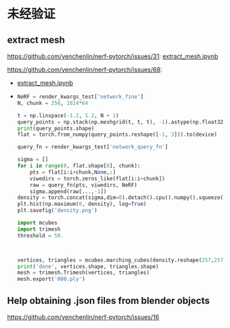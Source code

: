 
# 未经验证
## extract mesh

<https://github.com/yenchenlin/nerf-pytorch/issues/31>: [extract_mesh.ipynb](https://github.com/zachfang/nerf-pytorch/blob/a315a3762678d6d4391447c090a9563248354eec/extract_mesh.ipynb) 


<https://github.com/yenchenlin/nerf-pytorch/issues/68>:
- [extract_mesh.ipynb](https://github.com/bmild/nerf/blob/master/extract_mesh.ipynb)
-   ```python
    NeRF = render_kwargs_test['network_fine']
    N, chunk = 256, 1024*64

    t = np.linspace(-1.2, 1.2, N + 1)
    query_points = np.stack(np.meshgrid(t, t, t), -1).astype(np.float32)
    print(query_points.shape)
    flat = torch.from_numpy(query_points.reshape([-1, 3])).to(device)

    query_fn = render_kwargs_test['network_query_fn']

    sigma = []
    for i in range(0, flat.shape[0], chunk):
        pts = flat[i:i+chunk,None,:]
        viwedirs = torch.zeros_like(flat[i:i+chunk])
        raw = query_fn(pts, viwedirs, NeRF)
        sigma.append(raw[...,-1])
    density = torch.concat(sigma,dim=0).detach().cpu().numpy().squeeze()
    plt.hist(np.maximum(0, density), log=True)
    plt.savefig('density.png')

    import mcubes
    import trimesh
    threshold = 50.



    vertices, triangles = mcubes.marching_cubes(density.reshape(257,257,-1), threshold)
    print('done', vertices.shape, triangles.shape)
    mesh = trimesh.Trimesh(vertices, triangles)
    mesh.export('000.ply')
    ```

## Help obtaining .json files from blender objects

<https://github.com/yenchenlin/nerf-pytorch/issues/16>